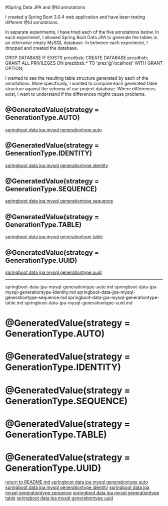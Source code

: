 #Spring Data JPA and @Id annotations

I created a Spring Boot 3.0.4 web application and have been testing different @Id annotations.

In separate experiments, I have tried each of the five annotations below.  In each experiment, I allowed Spring Boot Data JPA to generate the tables in an otherwise empty MySQL database.  In between each experiment, I dropped and created the database.

DROP DATABASE IF EXISTS prezdbsb;
CREATE DATABASE prezdbsb;
GRANT ALL PRIVILEGES ON prezdbsb.* TO 'prez'@'localhost' WITH GRANT OPTION;

I wanted to see the resulting table structure generated by each of the annotations.  More specifically, I wanted to compare each generated table structure against the schema of our project database.  Where differences exist, I want to understand if the differences migtht cause problems.

## @GeneratedValue(strategy = GenerationType.AUTO)

[springboot data jpa mysql generationtype auto](/doc/springboot-data-jpa-mysql-generationtype-auto.md)




## @GeneratedValue(strategy = GenerationType.IDENTITY)

[springboot data jpa mysql generationtype identity](/doc/springboot-data-jpa-mysql-generationtyp-identity.md)




## @GeneratedValue(strategy = GenerationType.SEQUENCE)

[springboot data jpa mysql generationtype sequence](/doc/springboot-data-jpa-mysql-generationtype-sequence.md)




## @GeneratedValue(strategy = GenerationType.TABLE)

[springboot data jpa mysql generationtype table](/doc/springboot-data-jpa-mysql-generationtype-table.md)




## @GeneratedValue(strategy = GenerationType.UUID)

[springboot data jpa mysql generationtype uuid](/doc/springboot-data-jpa-mysql-generationtype-uuid.md)




----------

springboot-data-jpa-mysql-generationtype-auto.md
springboot-data-jpa-mysql-generationtype-identity.md
springboot-data-jpa-mysql-generationtype-sequence.md
springboot-data-jpa-mysql-generationtype-table.md
springboot-data-jpa-mysql-generationtype-uuid.md

# @GeneratedValue(strategy = GenerationType.AUTO)
# @GeneratedValue(strategy = GenerationType.IDENTITY)
# @GeneratedValue(strategy = GenerationType.SEQUENCE)
# @GeneratedValue(strategy = GenerationType.TABLE)
# @GeneratedValue(strategy = GenerationType.UUID)

[return to README.md](/README.md)
[springboot data jpa mysql generationtype auto](/doc/springboot-data-jpa-mysql-generationtype-auto.md)
[springboot data jpa mysql generationtype identity](/doc/springboot-data-jpa-mysql-generationtyp-identity.md)
[springboot data jpa mysql generationtype sequence](/doc/springboot-data-jpa-mysql-generationtype-sequence.md)
[springboot data jpa mysql generationtype table](/doc/springboot-data-jpa-mysql-generationtype-table.md)
[springboot data jpa mysql generationtype uuid](/doc/springboot-data-jpa-mysql-generationtype-uuid.md)

